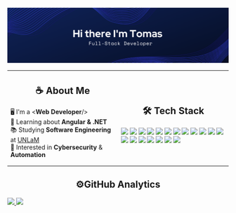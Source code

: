 ![banner](https://github.com/tomassale/tomassale/blob/main/client/public/img/banner/Banner.png?raw=true)

<table>
  <td width='50%'>
  <h2 align='center'>☕​ About Me</h2>

  🖥️ I'm a \<<strong>Web Developer</strong>/> <br/>
  🌱 Learning about <strong>Angular & .NET</strong>  <br/>
  📚 Studying <strong>Software Engineering</strong> at <a href='https://www.unlam.edu.ar/index.php'>UNLaM</a> <br/>
  🤔 Interested in <strong>Cybersecurity</strong> & <strong>Automation</strong>
  </td>
  <td>
  <h2 align='center'>🛠 Tech Stack</h2>

  <img src="https://img.shields.io/badge/-React-05122A?style=flat&logo=react"/>
  <img src="https://img.shields.io/badge/-Node-05122A?style=flat&logo=node.js"/>
  <img src="https://img.shields.io/badge/-Express-05122A?style=flat&logo=express"/>
  <img src="https://img.shields.io/badge/-MongoDb-05122A?style=flat&logo=mongodb"/>
  <img src="https://img.shields.io/badge/-MySql-05122A?style=flat&logo=mysql"/>
  <img src="https://img.shields.io/badge/-C-05122A?style=flat&logo=c&logoColor=5284FF"/>
  <img src="https://img.shields.io/badge/-JavaScript-05122A?style=flat&logo=javascript"/>
  <img src="https://img.shields.io/badge/-TypeScript-05122A?style=flat&logo=typescript"/>
  <img src="https://img.shields.io/badge/-Python-05122A?style=flat&logo=python"/>
  <img src="https://img.shields.io/badge/-JQuery-05122A?style=flat&logo=jquery"/>
  <img src="https://img.shields.io/badge/-Figma-05122A?style=flat&logo=figma"/>
  <img src="https://img.shields.io/badge/-Photoshop-05122A?style=flat&logo=adobe-photoshop"/>
  <img src="https://img.shields.io/badge/-HTML-05122A?style=flat&logo=HTML5"/>
  <img src="https://img.shields.io/badge/-CSS-05122A?style=flat&logo=CSS3"/>
  <img src="https://img.shields.io/badge/-Bootstrap-05122A?style=flat&logo=bootstrap"/>
  <img src="https://img.shields.io/badge/-Docker-05122A?style=flat&logo=docker"/>
  <img src="https://img.shields.io/badge/-Git-05122A?style=flat&logo=git"/>
  <img src="https://img.shields.io/badge/-Github-05122A?style=flat&logo=github"/>
  <img src="https://img.shields.io/badge/-VS%20Code-05122A?style=flat&logo=visual-studioz&logoColor=007ACC"/>

  </td>
</table>

<h2 align='center'>⚙️GitHub Analytics</h2>
<p>
  <a href="https://github.com/tomassale">
    <img height="180em" src="https://github-readme-stats-eight-theta.vercel.app/api?username=tomassale&show_icons=true&theme=algolia&include_all_commits=true&count_private=true"/>
    <img height="180em" src="https://github-readme-stats-eight-theta.vercel.app/api/top-langs/?username=tomassale&layout=compact&langs_count=8&theme=algolia"/>
  </a>
</p>

